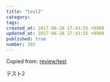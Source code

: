 ```yaml
---
title: "test2"
category: 
tags: 
created_at: 2017-06-28 17:43:55 +0900
updated_at: 2017-06-28 17:43:55 +0900
published: true
number: 302
---
```


Copied from: [review/test](/posts/301)

テスト2
